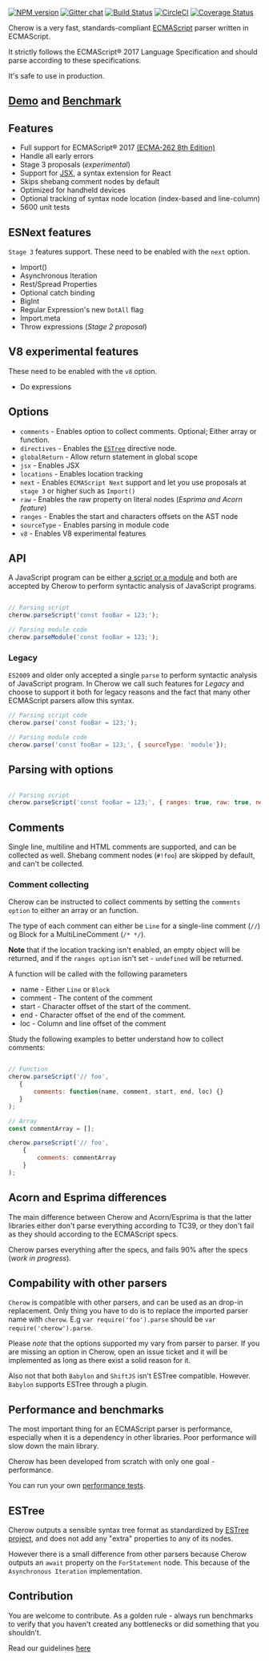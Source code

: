 [![NPM version](https://img.shields.io/npm/v/cherow.svg)](https://www.npmjs.com/package/cherow)
[![Gitter chat](https://badges.gitter.im/gitterHQ/gitter.png)](https://gitter.im/cherow/cherow)
[![Build Status](https://travis-ci.org/cherow/cherow.svg?branch=master)](https://travis-ci.org/cherow/cherow)
[![CircleCI](https://circleci.com/gh/cherow/cherow.svg?style=svg)](https://circleci.com/gh/cherow/cherow)
[![Coverage Status](https://coveralls.io/repos/github/cherow/cherow/badge.svg)](https://coveralls.io/github/cherow/cherow)

Cherow is a very fast, standards-compliant [ECMAScript](http://www.ecma-international.org/publications/standards/Ecma-262.htm) parser written in ECMAScript.

It strictly follows the ECMAScript® 2017 Language Specification and should parse according to these specifications.

It's safe to use in production.

## [Demo](https://cherow.github.io/cherow/) and [Benchmark](https://cherow.github.io/cherow/performance/)

## Features

- Full support for ECMAScript® 2017 [(ECMA-262 8th Edition)](http://www.ecma-international.org/publications/standards/Ecma-262.htm)
- Handle all early errors
- Stage 3 proposals (*experimental*)
- Support for [JSX](https://facebook.github.io/react/docs/jsx-in-depth.html), a syntax extension for React
- Skips shebang comment nodes by default
- Optimized for handheld devices
- Optional tracking of syntax node location (index-based and line-column)
- 5600 unit tests

## ESNext features

`Stage 3` features support. These need to be enabled with the `next` option.

- Import()
- Asynchronous Iteration
- Rest/Spread Properties
- Optional catch binding
- BigInt
- Regular Expression's new `DotAll` flag
- Import.meta
- Throw expressions (*Stage 2 proposal*)

## V8 experimental features

These need to be enabled with the `v8` option.

- Do expressions

## Options

* `comments` - Enables option to collect comments. Optional; Either array or function.
* `directives` - Enables the [`ESTree`](https://github.com/estree/estree/blob/1da8e603237144f44710360f8feb7a9977e905e0/es5.md#directive) directive node.
* `globalReturn` - Allow return statement in global scope
* `jsx` - Enables JSX
* `locations` - Enables location tracking
* `next` - Enables `ECMAScript Next` support and let you use proposals at `stage 3` or higher such as `Import()`
* `raw` - Enables the raw property on literal nodes (*Esprima and Acorn feature*)
* `ranges` - Enables the start and characters offsets on the AST node
* `sourceType` - Enables parsing in module code
* `v8` - Enables V8 experimental features

## API

A JavaScript program can be either [a script or a module](http://www.ecma-international.org/ecma-262/8.0/index.html#sec-ecmascript-language-scripts-and-modules) and
both are accepted by Cherow to perform syntactic analysis of JavaScript programs.

```js

// Parsing script
cherow.parseScript('const fooBar = 123;');

// Parsing module code
cherow.parseModule('const fooBar = 123;');

```

### Legacy

`ES2009` and older only accepted a single `parse` to perform syntactic analysis of JavaScript program. In Cherow we call such features for
*Legacy* and choose to support it both for legacy reasons and the fact that many other ECMAScript parsers allow this syntax.

```js
// Parsing script code
cherow.parse('const fooBar = 123;');

// Parsing module code
cherow.parse('const fooBar = 123;', { sourceType: 'module'});

```

## Parsing with options

```js

// Parsing script
cherow.parseScript('const fooBar = 123;', { ranges: true, raw: true, next: true});

```

## Comments

Single line, multiline and HTML comments are supported, and can be collected as well. Shebang comment nodes (`#!foo`) are
skipped by default, and can't be collected.

### Comment collecting

Cherow can be instructed to collect comments by setting the `comments option` to either an array or an function.

The type of each comment can either be `Line` for a single-line comment (`//`) og Block for a MultiLineComment (`/* */`).

**Note** that if the location tracking isn't enabled, an empty object will be returned, and if the `ranges option` isn't set - `undefined` will be returned.

A function will be called with the following parameters

- name - Either `Line` or `Block`
- comment - The content of the comment
- start - Character offset of the start of the comment.
- end - Character offset of the end of the comment.
- loc   - Column and line offset of the comment

Study the following examples to better understand how to collect comments:

```js

// Function
cherow.parseScript('// foo',
   {
       comments: function(name, comment, start, end, loc) {}
   }
);

// Array
const commentArray = [];

cherow.parseScript('// foo',
    {
        comments: commentArray
    }
);

```

## Acorn and Esprima differences

The main difference between Cherow and Acorn/Esprima is that the latter libraries either don't parse everything
according to TC39, or they don't fail as they should according to the ECMAScript specs.

Cherow parses everything after the specs, and fails 90% after the specs (*work in progress*).

## Compability with other parsers

`Cherow` is compatible with other parsers, and can be used as an drop-in replacement. Only thing you have to do is to 
replace the imported parser name with `cherow`. E.g `var require('foo').parse` should be `var require('cherow').parse`.

Please *note* that the options supported my vary from parser to parser. If you are missing an option in Cherow, open an issue ticket
and it will be implemented as long as there exist a solid reason for it.

Also not that both `Babylon` and `ShiftJS` isn't ESTree compatible. However. `Babylon` supports ESTree through a plugin.

## Performance and benchmarks

The most important thing for an ECMAScript parser is performance, especially when it is a
dependency in other libraries. Poor performance will slow down the main library.

Cherow has been developed from scratch with only one goal - performance.

You can run your own [performance tests](https://cherow.github.io/cherow/performance/).

## ESTree

Cherow outputs a sensible syntax tree format as standardized by [ESTree project](https://github.com/estree/estree), and does
not add any "extra" properties to any of its nodes.

However there is a small difference from other parsers because Cherow outputs an `await` property on the `ForStatement` node.
This because of the `Asynchronous Iteration` implementation.

## Contribution

 You are welcome to contribute. As a golden rule - always run benchmarks to verify that you haven't created any
 bottlenecks or did something that you shouldn't.

Read our guidelines [here](CONTRIBUTING.md)
